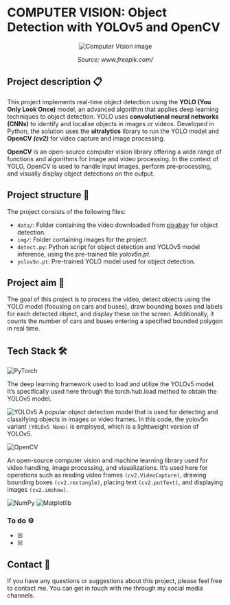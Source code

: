 # COMPUTER VISION: Object Detection with YOLOv5 and OpenCV

<p align="center">
  <img src="img/image.jpg" alt="Computer Vision image">
</p>
<p align="center"><em>Source: www.freepik.com/</em></p>

## Project description 📋

This project implements real-time object detection using the **YOLO (You Only Look Once)** model, an advanced algorithm that applies deep learning techniques to object detection. YOLO uses **convolutional neural networks (CNNs)** to identify and localise objects in images or videos. Developed in Python, the solution uses the **ultralytics** library to run the YOLO model and **OpenCV *(cv2)*** for video capture and image processing.

**OpenCV** is an open-source computer vision library offering a wide range of functions and algorithms for image and video processing. In the context of YOLO, OpenCV is used to handle input images, perform pre-processing, and visually display object detections on the output.

## Project structure 📂

The project consists of the following files:

- ``data/``: Folder containing the video downloaded from [pixabay](https://pixabay.com/) for object detection.
- ``img/``: Folder containing images for the project.
- ``detect.py``: Python script for object detection and YOLOv5 model inference, using the pre-trained file *yolov5n.pt*.
- ``yolov5n.pt``: Pre-trained YOLO model used for object detection.

## Project aim 🎯

The goal of this project is to process the video, detect objects using the YOLO model (focusing on cars and buses), draw bounding boxes and labels for each detected object, and display these on the screen. Additionally, it counts the number of cars and buses entering a specified bounded polygon in real time.

## Tech Stack 🛠️

![PyTorch](https://img.shields.io/badge/PyTorch-EE4C2C?style=for-the-badge&logo=pytorch&logoColor=white)

The deep learning framework used to load and utilize the YOLOv5 model. It’s specifically used here through the torch.hub.load method to obtain the YOLOv5 model.

![YOLOv5](https://img.shields.io/badge/YOLOv5-FF6F00?style=for-the-badge&logo=github&logoColor=white)
A popular object detection model that is used for detecting and classifying objects in images or video frames. In this code, the yolov5n variant ``(YOLOv5 Nano)`` is employed, which is a lightweight version of YOLOv5.

![OpenCV](https://img.shields.io/badge/OpenCV-5C3EE8?style=for-the-badge&logo=opencv&logoColor=white)

An open-source computer vision and machine learning library used for video handling, image processing, and visualizations. It’s used here for operations such as reading video frames ``(cv2.VideoCapture)``, drawing bounding boxes ``(cv2.rectangle)``, placing text ``(cv2.putText)``, and displaying images ``(cv2.imshow)``.

![NumPy](https://img.shields.io/badge/NumPy-013243?style=for-the-badge&logo=numpy&logoColor=white)
![Matplotlib](https://img.shields.io/badge/Matplotlib-003B57?style=for-the-badge&logo=matplotlib&logoColor=white)

### To do ⚙️

- [x] 
- [x] 

## Contact 📧
If you have any questions or suggestions about this project, please feel free to contact me. You can get in touch with me through my social media channels.